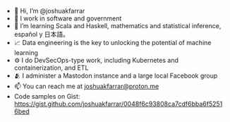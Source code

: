 - 👋 Hi, I’m @joshuakfarrar
- 👀 I work in software and government
- 🌱 I’m learning Scala and Haskell, mathematics and statistical inference, español y 日本語。
- 📈 Data engineering is the key to unlocking the potential of machine learning
- ⚙️ I do DevSecOps-type work, including Kubernetes and containerization, and ETL
- 🫂 I administer a Mastodon instance and a large local Facebook group
- 📫 You can reach me at joshuakfarrar@proton.me
- Code samples on Gist: https://gist.github.com/joshuakfarrar/0048f6c93808ca7cdf6bba6f52516bed

<!---
joshuakfarrar/joshuakfarrar is a ✨ special ✨ repository because its `README.md` (this file) appears on your GitHub profile.
You can click the Preview link to take a look at your changes.
--->
